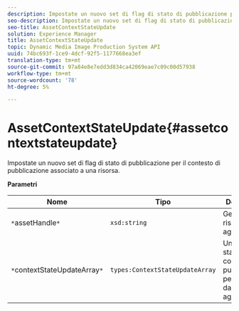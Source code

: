```yaml
---
description: Impostate un nuovo set di flag di stato di pubblicazione per il contesto di pubblicazione associato a una risorsa.
seo-description: Impostate un nuovo set di flag di stato di pubblicazione per il contesto di pubblicazione associato a una risorsa.
seo-title: AssetContextStateUpdate
solution: Experience Manager
title: AssetContextStateUpdate
topic: Dynamic Media Image Production System API
uuid: 74bc693f-1ce9-4dcf-92f5-1177668ea3ef
translation-type: tm+mt
source-git-commit: 97a84e8e7edd3d834ca42069eae7c09c00d57938
workflow-type: tm+mt
source-wordcount: '78'
ht-degree: 5%

---
```



# AssetContextStateUpdate{#assetcontextstateupdate}

Impostate un nuovo set di flag di stato di pubblicazione per il contesto di pubblicazione associato a una risorsa.

**Parametri**

| Nome | Tipo | Descrizione |
|---|---|---|
| `*`assetHandle`*` | `xsd:string` | Gestite la risorsa da aggiornare. |
| `*`contextStateUpdateArray`*` | `types:ContextStateUpdateArray` | Un array di stati di contatto di pubblicazione per la risorsa da aggiornare. |

